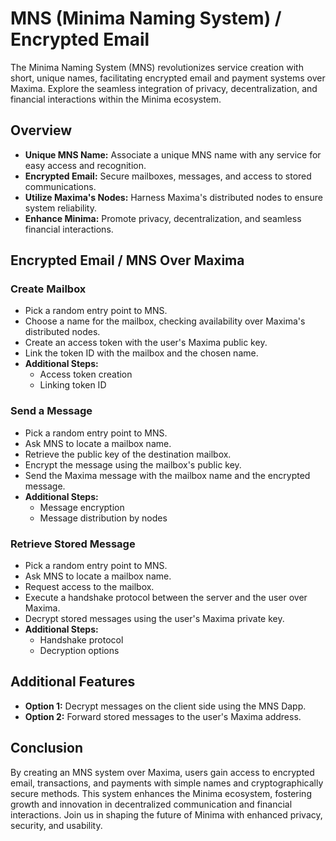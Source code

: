 # MNS (Minima Naming System) / Encrypted Email

The Minima Naming System (MNS) revolutionizes service creation with short, unique names, facilitating encrypted email and payment systems over Maxima. Explore the seamless integration of privacy, decentralization, and financial interactions within the Minima ecosystem.

## Overview

- **Unique MNS Name:** Associate a unique MNS name with any service for easy access and recognition.
- **Encrypted Email:** Secure mailboxes, messages, and access to stored communications.
- **Utilize Maxima's Nodes:** Harness Maxima's distributed nodes to ensure system reliability.
- **Enhance Minima:** Promote privacy, decentralization, and seamless financial interactions.

## Encrypted Email / MNS Over Maxima

### Create Mailbox
- Pick a random entry point to MNS.
- Choose a name for the mailbox, checking availability over Maxima's distributed nodes.
- Create an access token with the user's Maxima public key.
- Link the token ID with the mailbox and the chosen name.
- **Additional Steps:**
  - Access token creation
  - Linking token ID

### Send a Message
- Pick a random entry point to MNS.
- Ask MNS to locate a mailbox name.
- Retrieve the public key of the destination mailbox.
- Encrypt the message using the mailbox's public key.
- Send the Maxima message with the mailbox name and the encrypted message.
- **Additional Steps:**
  - Message encryption
  - Message distribution by nodes

### Retrieve Stored Message
- Pick a random entry point to MNS.
- Ask MNS to locate a mailbox name.
- Request access to the mailbox.
- Execute a handshake protocol between the server and the user over Maxima.
- Decrypt stored messages using the user's Maxima private key.
- **Additional Steps:**
  - Handshake protocol
  - Decryption options

## Additional Features
- **Option 1:** Decrypt messages on the client side using the MNS Dapp.
- **Option 2:** Forward stored messages to the user's Maxima address.

## Conclusion

By creating an MNS system over Maxima, users gain access to encrypted email, transactions, and payments with simple names and cryptographically secure methods. This system enhances the Minima ecosystem, fostering growth and innovation in decentralized communication and financial interactions. Join us in shaping the future of Minima with enhanced privacy, security, and usability.


